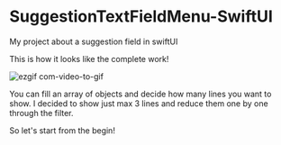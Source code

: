 # SuggestionTextFieldMenu-SwiftUI
My project about a suggestion field in swiftUI

This is how it looks like the complete work!

![ezgif com-video-to-gif](https://user-images.githubusercontent.com/89965384/131913212-df1ba0c5-d084-47ad-b167-9a290622d981.gif)


You can fill an array of objects and decide how many lines you want to show. I decided to show just max 3 lines and reduce them one by one through the filter. 

So let's start from the begin!



